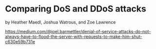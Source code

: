 # Comparing DoS and DDoS attacks
by Heather Maedl, Joshua Watrous, and Zoe Lawrence

https://medium.com/@joel.barmettler/denial-of-service-attacks-do-not-always-have-to-flood-the-server-with-requests-to-make-him-shut-c630e59b731e
